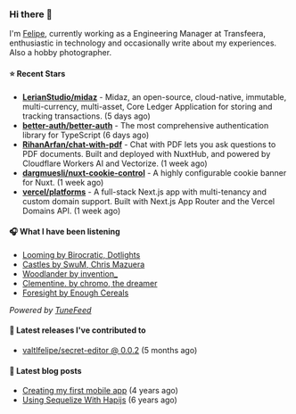 ### Hi there 👋

I'm [Felipe](https://felipevm.com), currently working as a Engineering Manager at Transfeera, enthusiastic in technology and occasionally write about my experiences. Also a hobby photographer.

#### ⭐ Recent Stars
- **[LerianStudio/midaz](https://github.com/LerianStudio/midaz)** - Midaz, an open-source, cloud-native, immutable, multi-currency, multi-asset, Core Ledger Application for storing and tracking transactions.  (5 days ago)
- **[better-auth/better-auth](https://github.com/better-auth/better-auth)** - The most comprehensive authentication library for TypeScript (6 days ago)
- **[RihanArfan/chat-with-pdf](https://github.com/RihanArfan/chat-with-pdf)** - Chat with PDF lets you ask questions to PDF documents. Built and deployed with NuxtHub, and powered by Cloudflare Workers AI and Vectorize. (1 week ago)
- **[dargmuesli/nuxt-cookie-control](https://github.com/dargmuesli/nuxt-cookie-control)** - A highly configurable cookie banner for Nuxt. (1 week ago)
- **[vercel/platforms](https://github.com/vercel/platforms)** - A full-stack Next.js app with multi-tenancy and custom domain support. Built with Next.js App Router and the Vercel Domains API. (1 week ago)

#### 🎧 What I have been listening
- [Looming by Birocratic, Dotlights](https://open.spotify.com/track/7HSbTmUjROd5iOHkWkNhQq)
- [Castles by SwuM, Chris Mazuera](https://open.spotify.com/track/7LfmWyvDwCsBIdSV7jCK76)
- [Woodlander by invention_](https://open.spotify.com/track/577MuVDzCHjTASuPsU34Hs)
- [Clementine. by chromo, the dreamer](https://open.spotify.com/track/7KKJgqd6EpJRAulRTVldRw)
- [Foresight by Enough Cereals](https://open.spotify.com/track/5HJkjmNBU30nCwMIphmy0g)

_Powered by [TuneFeed](https://tunefeed.app?ref=valtlfelipe-gh-profile)_ 

#### 🚀 Latest releases I've contributed to


- [valtlfelipe/secret-editor @ 0.0.2](https://github.com/valtlfelipe/secret-editor/releases/tag/0.0.2) (5 months ago)

#### 📄 Latest blog posts
- [Creating my first mobile app](https://felipevm.com/posts/creating-my-first-mobile-app/) (4 years ago)
- [Using Sequelize With Hapijs](https://felipevm.com/posts/using-sequelize-with-hapijs/) (6 years ago)
